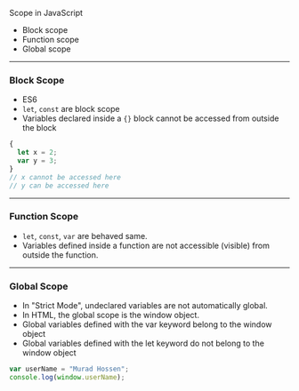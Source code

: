 Scope in JavaScript
- Block scope
- Function scope
- Global scope

---

### Block Scope
- ES6
- `let`, `const` are block scope
- Variables declared inside a `{}` block cannot be accessed from outside the block

```js
{
  let x = 2;
  var y = 3;
}
// x cannot be accessed here
// y can be accessed here
```

---

### Function Scope
- `let`, `const`, `var` are behaved same.
- Variables defined inside a function are not accessible (visible) from outside the function.

---

### Global Scope
- In "Strict Mode", undeclared variables are not automatically global.
- In HTML, the global scope is the window object.
- Global variables defined with the var keyword belong to the window object
- Global variables defined with the let keyword do not belong to the window object

```js
var userName = "Murad Hossen";
console.log(window.userName);
```